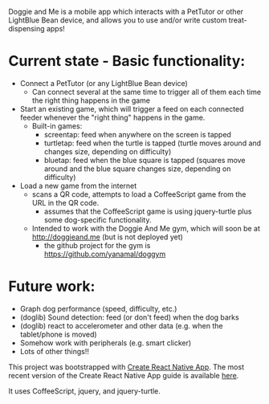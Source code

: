 Doggie and Me is a mobile app which interacts with a PetTutor or other LightBlue Bean device, and allows you to use and/or write custom treat-dispensing apps!

# Current state - Basic functionality:
- Connect a PetTutor (or any LightBlue Bean device)
  - Can connect several at the same time to trigger all of them each time the right thing happens in the game
- Start an existing game, which will trigger a feed on each connected feeder whenever the "right thing" happens in the game.
  - Built-in games:
    - screentap: feed when anywhere on the screen is tapped
    - turtletap: feed when the turtle is tapped (turtle moves around and changes size, depending on difficulty)
    - bluetap: feed when the blue square is tapped (squares move around and the blue square changes size, depending on difficulty)
- Load a new game from the internet
  - scans a QR code, attempts to load a CoffeeScript game from the URL in the QR code.
    - assumes that the CoffeeScript game is using jquery-turtle plus some dog-specific functionality.
  - Intended to work with the Doggie And Me gym, which will soon be at http://doggieand.me (but is not deployed yet)
    - the github project for the gym is https://github.com/yanamal/doggym

# Future work:
- Graph dog performance (speed, difficulty, etc.)
- (doglib) Sound detection: feed (or don't feed) when the dog barks
- (doglib) react to accelerometer and other data (e.g. when the tablet/phone is moved)
- Somehow work with peripherals (e.g. smart clicker)
- Lots of other things!!


This project was bootstrapped with [Create React Native App](https://github.com/react-community/create-react-native-app).
The most recent version of the Create React Native App guide is available [here](https://github.com/react-community/create-react-native-app/blob/master/react-native-scripts/template/README.md).

It uses CoffeeScript, jquery, and jquery-turtle.
